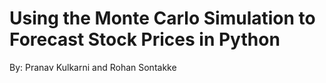 # Using the Monte Carlo Simulation to Forecast Stock Prices in Python
By: Pranav Kulkarni and Rohan Sontakke
